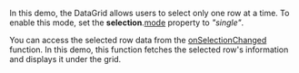 In this demo, the DataGrid allows users to select only one row at a time. To enable this mode, set the **selection**.[mode](/Documentation/ApiReference/UI_Components/dxDataGrid/Configuration/selection/#mode) property to *"single"*.

You can access the selected row data from the [onSelectionChanged](/Documentation/ApiReference/UI_Components/dxDataGrid/Configuration/#onSelectionChanged) function. In this demo, this function fetches the selected row's information and displays it under the grid.